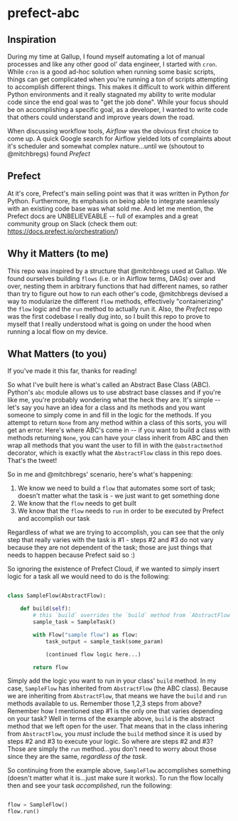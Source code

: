 # prefect-abc

## Inspiration
During my time at Gallup, I found myself automating a lot of manual processes and like any other good ol' data engineer, I started with `cron`. While `cron` is a good ad-hoc solution when running some basic scripts, things can get complicated when you're running a ton of scripts attempting to accomplish different things. This makes it difficult to work within different Python environments and it really stagnated my ability to write modular code since the end goal was to "get the job done". While your focus should be on accomplishing a specific goal, as a developer, I wanted to write code that others could understand and improve years down the road.

When discussing workflow tools, _Airflow_ was the obvious first choice to come up. A quick Google search for Airflow yielded lots of complaints about it's scheduler and somewhat complex nature...until we (shoutout to @mitchbregs) found *_Prefect_*

## Prefect
At it's core, Prefect's main selling point was that it was written in Python _for_ Python. Furthermore, its emphasis on being able to integrate seamlessly with an existing code base was what sold me. And let me mention, the Prefect docs are UNBELIEVEABLE -- full of examples and a great community group on Slack (check them out: https://docs.prefect.io/orchestration/)

## Why it Matters (to me)
This repo was inspired by a structure that @mitchbregs used at Gallup. We found ourselves building `flows` (i.e. or in Airflow terms, DAGs) over and over, nesting them in arbitrary functions that had different names, so rather than try to figure out how to run each other's code, @mitchbregs devised a way to modularize the different `flow` methods, effectively "containerizing" the `flow` logic and the `run` method to actually run it. Also, the _Prefect_ repo was the first codebase I really dug into, so I built this repo to prove to myself that I really understood what is going on under the hood when running a local flow on my device.

## What Matters (to you)
If you've made it this far, thanks for reading!

So what I've built here is what's called an Abstract Base Class (ABC). Python's `abc` module allows us to use abstract base classes and if you're like me, you're probably wondering what the heck they are. It's simple -- let's say you have an idea for a class and its methods and you want someone to simply come in and fill in the logic for the methods. If you attempt to return `None` from any method within a class of this sorts, you will get an error. Here's where ABC's come in -- if you want to build a class with methods returning `None`, you can have your class inherit from ABC and then wrap all methods that you want the user to fill in with the `@abstractmethod` decorator, which is exactly what the `AbstractFlow` class in this repo does. That's the tweet!

So in me and @mitchbregs' scenario, here's what's happening:

1. We know we need to build a `flow` that automates some sort of task; doesn't matter what the task is - we just want to get something done
2. We know that the `flow` needs to get built 
3. We know that the `flow` needs to `run` in order to be executed by Prefect and accomplish our task

Regardless of what we are trying to accomplish, you can see that the only step that really varies with the task is #1 - steps #2 and #3 do not vary because they are not dependent of the task; those are just things that needs to happen because Prefect said so :)

So ignoring the existence of Prefect Cloud, if we wanted to simply insert logic for a task all we would need to do is the following:


```python

class SampleFlow(AbstractFlow):

    def build(self):
        # this `build` overrides the `build` method from `AbstractFlow`
        sample_task = SampleTask()

        with Flow("sample flow") as flow:
            task_output = sample_task(some_param)

            (continued flow logic here...)

        return flow
```

Simply add the logic you want to run in your class' `build` method. In my case, `SampleFlow` has inherited from `AbstractFlow` (the ABC class). Because we are inheriting from `AbstractFlow`, that means we have the `build` and `run` methods available to us. Remember those 1,2,3 steps from above? Remember how I mentioned step #1 is the only one that varies depending on your task? Well in terms of the example above, `build` is the abstract method that we left open for the user. That means that in the class inhering from `AbstractFlow`, you _must_ include the `build` method since it is used by steps #2 and #3 to execute your logic. So where are steps #2 and #3? Those are simply the `run` method...you don't need to worry about those since they are the same, _regardless of the task_.


So continuing from the example above, `SampleFlow` accomplishes something (doesn't matter what it is...just make sure it works). To run the flow locally then and see your task _accomplished_, run the following:

```python

flow = SampleFlow()
flow.run()
```

